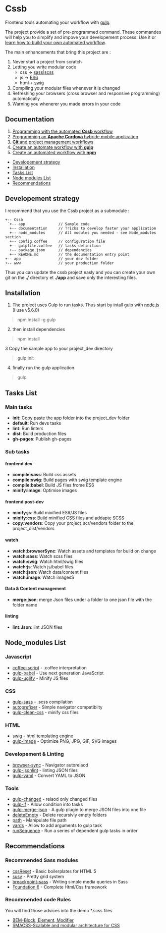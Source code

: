 # Cssb

Frontend tools automating your workflow with [gulp](http://gulpjs.com/).

The project provide a set of pre-programmed command. These commandes will help you to simplify and impove your developement process. Use it or [learn how to build your own automated workflow](https://github.com/xNok/Cssb/blob/master/documentation/gulp_automated_workflow.md).

The main enhancements that bring this project are :

1. Never start a project from scratch
2. Letting you write modular code
    * css -> [sass|scss](http://sass-lang.com/)
    * js  -> [ES6](https://babeljs.io/)
    * html-> [swig](http://paularmstrong.github.io/swig/)
3. Compiling your modular files whenever it is changed
4. Refreshing your browsers (cross browser and responsive programming) automatically
5. Warning you whenerer you made errors in your code

## Documentation

1. [Programming with the automated __Cssb__ workflow](https://github.com/xNok/Cssb/tree/master/documentation/cssb_automated_workflow.md)
2. [Programming an __Apache Cordova__ hybride mobile application](https://github.com/xNok/Cssb/tree/master/documentation/apache_cordova.md)
3. [__Git__ and project management workflows](https://github.com/xNok/Cssb/tree/master/documentation/git_workflow.md)
4. [Create an automate workflow with __gulp__](https://github.com/xNok/Cssb/tree/master/documentation/gulp_automated_workflow.md)
5. [Create an automated workflow with __npm__](https://github.com/xNok/Cssb/tree/master/documentation/npm_automated_workflow.md)

* [Developement strategy](#developement-strategy)
* [Installation](#installation)
* [Tasks List](#tasks-list)
* [Node modules List](#node-modules-list)
* [Recommendations](#recommendations)

## Developement strategy

I recommend that you use the Cssb project as a submodule :

```
+-- Cssb
 `+-- app               // Sample code
  +-- documentation     // Tricks to develop faster your application
  +-- node_modules      // All modules you needed - see Node_modules section
  +-- config.coffee     // configuration file
  +-- gulpfile.coffee   // tasks definition
  +-- package.json      // dependencies
  +-- README.md         // the documentation entry point
+-- app                 // your dev folder
+-- www                 // your production folder
```

Thus you can update the cssb project easly and you can create your own git on the __./__ directory et __./app__ and save only the interesting files.

## Installation

1. The project uses Gulp to run tasks. Thus start by intall gulp with [node.js](https://nodejs.org/en/) (I use v5.6.0)

> npm install -g gulp

2. then install dependencies

> npm install

3 Copy the sample app to your project_dev directory

> gulp init

4. finally run the gulp application

> gulp

## Tasks List

### Main tasks
* **init**:      Copy paste the app folder into the project_dev folder
* **default**:   Run devs tasks
* **lint**:      Run linters
* **dist**:      Build production files
* **gh-pages**:  Publish gh-pages

### Sub tasks

#### frontend dev
* **compile:sass**:       Build css assets
* **compile:swig**:       Build pages with swig template engine
* **compile:babel**:      Build JS files frome ES6
* **minify:image**:       Optimise images

#### frontend post-dev
* **minify:js**:          Build minified ES6/JS files
* **minify:css**:         Build minified CSS files and addapte SCSS
* **copy:vendors**:       Copy your project_scr/vendors folder to the project_dist/vendors

#### watch
* **watch:browserSync**:  Watch assets and templates for build on change
* **watch:sass**:         Watch scss files
* **watch:swig**:         Watch html/swig files
* **watch:js**:           Watch js/babel files
* **watch:json**:         Watch data/content files
* **watch:image**:        Watch imagesS

#### Data & Content management
* **merge:json**:         merge Json files under a folder to one json file with the folder name

#### linting
* **lint:Json**:          lint JSON files

## Node_modules List

### Javascript
* [coffee-script](http://coffeescript.org/) - .coffee interpretation
* [gulp-babel](https://www.npmjs.com/package/gulp-babel) - Use next generation JavaScript
* [gulp-uglify](https://www.npmjs.com/package/gulp-uglify) - Minify JS files

### CSS
* [gulp-sass](http://sass-lang.com/) - .scss compilation
* [autoprefixer](https://css-tricks.com/autoprefixer/) - Simple navigator compatibiity
* [gulp-clean-css](https://github.com/scniro/gulp-clean-css) - minify css files

### HTML
* [swig](https://www.npmjs.com/package/gulp-swig) - html templating engine
* [gulp-image](https://www.npmjs.com/package/gulp-image) - Optimize PNG, JPG, GIF, SVG images

### Developement & Linting
* [browser-sync](http://www.browsersync.io/) - Navigator autorelaod
* [gulp-jsonlint](https://www.npmjs.com/package/gulp-jsonlint) - linting JSON files
* [gulp-yaml](https://www.npmjs.com/package/gulp-yaml) - Convert YAML to JSON

### Tools
* [gulp-changed](https://www.npmjs.com/package/gulp-changed) - relaod only changed files
* [gulp-if](https://www.npmjs.com/package/gulp-if) - Allow condition into tasks
* [gulp-merge-json](https://www.npmjs.com/package/gulp-merge-json) - A gulp plugin to merge JSON files into one file
* [deleteEmpty](https://www.npmjs.com/package/delete-empty) - Delete recursivly empty folders
* [path](https://www.npmjs.com/package/path) - Manipulate file path
* [yards](https://www.npmjs.com/package/yargs) - Allow to add arguments to gulp task
* [runSequence](https://www.npmjs.com/package/run-sequence) - Run a series of dependent gulp tasks in order

## Recommendations

### Recommended Sass modules 

* [cssReset](http://html5doctor.com/html-5-reset-stylesheet/) - Basic boilerplates for HTML 5
* [susy](http://susy.oddbird.net/) - Pretty grid system
* [breackpoint-sass](http://breakpoint-sass.com/) - Writing simple media queries in Sass
* [Foundation 6](http://foundation.zurb.com/sites/docs/) - Complete Html/Css framework

### Recommended code Rules

You will find those advices into the demo *.scss files

* [BEM-Block, Element, Modifier](https://en.bem.info/tutorials/quick-start-static/)
* [SMACSS-Scalable and modular architecture for CSS](https://smacss.com/)